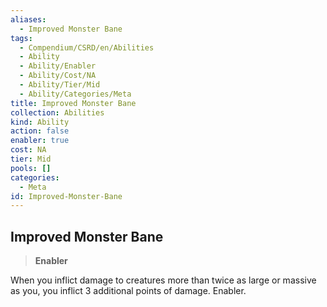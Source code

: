 ```yaml
---
aliases:
  - Improved Monster Bane
tags:
  - Compendium/CSRD/en/Abilities
  - Ability
  - Ability/Enabler
  - Ability/Cost/NA
  - Ability/Tier/Mid
  - Ability/Categories/Meta
title: Improved Monster Bane
collection: Abilities
kind: Ability
action: false
enabler: true
cost: NA
tier: Mid
pools: []
categories:
  - Meta
id: Improved-Monster-Bane
---
```

## Improved Monster Bane    
>**Enabler**  
    
When you inflict damage to creatures more than twice as large or massive as you, you inflict 3 additional points of damage. Enabler.
